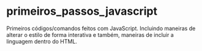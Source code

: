 # primeiros_passos_javascript
Primeiros códigos/comandos feitos com JavaScript. Incluindo maneiras de alterar o estilo de forma interativa e também, maneiras de incluir a linguagem dentro do HTML.

